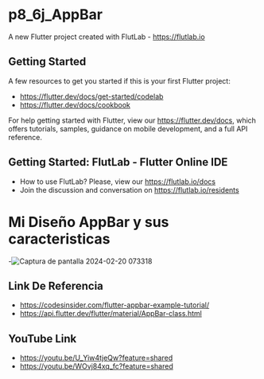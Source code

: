 # p8_6j_AppBar

A new Flutter project created with FlutLab - https://flutlab.io

## Getting Started

A few resources to get you started if this is your first Flutter project:

- https://flutter.dev/docs/get-started/codelab
- https://flutter.dev/docs/cookbook

For help getting started with Flutter, view our
https://flutter.dev/docs, which offers tutorials,
samples, guidance on mobile development, and a full API reference.

## Getting Started: FlutLab - Flutter Online IDE

- How to use FlutLab? Please, view our https://flutlab.io/docs
- Join the discussion and conversation on https://flutlab.io/residents

# Mi Diseño AppBar y sus caracteristicas
-![Captura de pantalla 2024-02-20 073318](https://github.com/JAcevedoCastro/Mi_AppBar_6J/assets/144373213/e9e212d0-4201-4a74-b771-9f516537a79a)

## Link De Referencia
- https://codesinsider.com/flutter-appbar-example-tutorial/
- https://api.flutter.dev/flutter/material/AppBar-class.html
## YouTube Link
- https://youtu.be/U_Yiw4tjeQw?feature=shared
- https://youtu.be/WOvj84xq_fc?feature=shared
